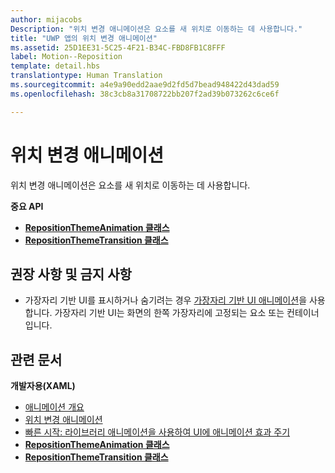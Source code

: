 ```yaml
---
author: mijacobs
Description: "위치 변경 애니메이션은 요소를 새 위치로 이동하는 데 사용합니다."
title: "UWP 앱의 위치 변경 애니메이션"
ms.assetid: 25D1EE31-5C25-4F21-B34C-FBD8FB1C8FFF
label: Motion--Reposition
template: detail.hbs
translationtype: Human Translation
ms.sourcegitcommit: a4e9a90edd2aae9d2fd5d7bead948422d43dad59
ms.openlocfilehash: 38c3cb8a31708722bb207f2ad39b073262c6ce6f

---
```


# 위치 변경 애니메이션




위치 변경 애니메이션은 요소를 새 위치로 이동하는 데 사용합니다.

**중요 API**

-   [**RepositionThemeAnimation 클래스**](https://msdn.microsoft.com/library/windows/apps/br210421)
-   [**RepositionThemeTransition 클래스**](https://msdn.microsoft.com/library/windows/apps/br210429)


## 권장 사항 및 금지 사항


-   가장자리 기반 UI를 표시하거나 숨기려는 경우 [가장자리 기반 UI 애니메이션](motion-edgebased.md)을 사용합니다. 가장자리 기반 UI는 화면의 한쪽 가장자리에 고정되는 요소 또는 컨테이너입니다.


## 관련 문서


**개발자용(XAML)**
* [애니메이션 개요](https://msdn.microsoft.com/library/windows/apps/mt187350)
* [위치 변경 애니메이션](https://msdn.microsoft.com/library/windows/apps/xaml/jj649434)
* [빠른 시작: 라이브러리 애니메이션을 사용하여 UI에 애니메이션 효과 주기](https://msdn.microsoft.com/library/windows/apps/xaml/hh452703)
* [**RepositionThemeAnimation 클래스**](https://msdn.microsoft.com/library/windows/apps/br210421)
* [**RepositionThemeTransition 클래스**](https://msdn.microsoft.com/library/windows/apps/br210429)


 







<!--HONumber=Aug16_HO3-->


